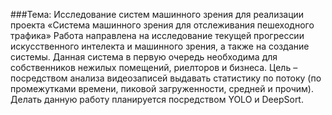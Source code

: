 ###Тема: Исследование систем машинного зрения для реализации проекта «Система машинного зрения для отслеживания пешеходного трафика»
Работа направлена на исследование текущей прогрессии искусственного интелекта и машинного зрения, а также на создание системы. Данная система в первую очередь необходима для собственников нежилых помещений, риелторов и бизнеса.
Цель – посредством анализа видеозаписей выдавать статистику по потоку (по промежутками времени, пиковой загруженности, средней и прочим). Делать данную работу планируется посредством YOLO и DeepSort.

